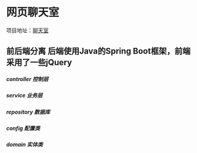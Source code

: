 # 网页聊天室
项目地址：[聊天室](http://class.finecs.cn：8080)
## 前后端分离 后端使用Java的Spring Boot框架，前端采用了一些jQuery

##### controller   控制层
##### service      业务层
##### repository   数据库
##### config       配置类
##### domain       实体类